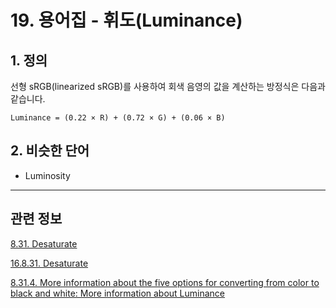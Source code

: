 # 19. 용어집 - 휘도(Luminance)

## 1. 정의

선형 sRGB(linearized sRGB)를 사용하여 회색 음영의 값을 계산하는 방정식은 다음과 같습니다.

```
Luminance = (0.22 × R) + (0.72 × G) + (0.06 × B)
```

## 2. 비슷한 단어

- Luminosity

*** 

## 관련 정보

[8.31. Desaturate](https://docs.gimp.org/2.10/ko/gimp-filter-desaturate.html#idm32648)

[16.8.31. Desaturate](./16-08-31-desaturate.md)

[8.31.4. More information about the five options for converting from color to black and white: More information about Luminance](https://docs.gimp.org/2.10/ko/gimp-filter-desaturate.html#More-information-about-Luminance)